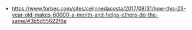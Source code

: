 - https://www.forbes.com/sites/celinnedacosta/2017/08/31/how-this-23-year-old-makes-60000-a-month-and-helps-others-do-the-same/#3b5d55622f6e
